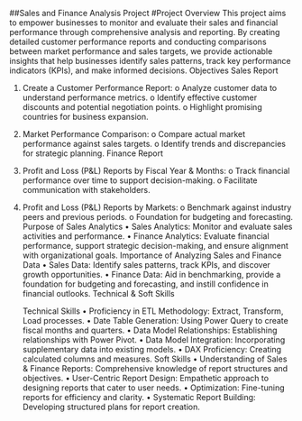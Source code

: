##Sales and Finance Analysis Project
#Project Overview
This project aims to empower businesses to monitor and evaluate their sales and financial performance through comprehensive analysis and reporting. By creating detailed customer performance reports and conducting comparisons between market performance and sales targets, we provide actionable insights that help businesses identify sales patterns, track key performance indicators (KPIs), and make informed decisions.
Objectives
      Sales Report
1.	Create a Customer Performance Report:
o	Analyze customer data to understand performance metrics.
o	Identify effective customer discounts and potential negotiation points.
o	Highlight promising countries for business expansion.
2.	Market Performance Comparison:
o	Compare actual market performance against sales targets.
o	Identify trends and discrepancies for strategic planning.
    Finance Report
1.	Profit and Loss (P&L) Reports by Fiscal Year & Months:
o	Track financial performance over time to support decision-making.
o	Facilitate communication with stakeholders.
2.	Profit and Loss (P&L) Reports by Markets:
o	Benchmark against industry peers and previous periods.
o	Foundation for budgeting and forecasting.
    Purpose of Sales Analytics
•	Sales Analytics: Monitor and evaluate sales activities and performance.
•	Finance Analytics: Evaluate financial performance, support strategic decision-making, and ensure alignment with organizational goals.
   Importance of Analyzing Sales and Finance Data
•	Sales Data: Identify sales patterns, track KPIs, and discover growth opportunities.
•	Finance Data: Aid in benchmarking, provide a foundation for budgeting and forecasting, and instill confidence in financial outlooks.
Technical & Soft Skills

    Technical Skills
•	Proficiency in ETL Methodology: Extract, Transform, Load processes.
•	Date Table Generation: Using Power Query to create fiscal months and quarters.
•	Data Model Relationships: Establishing relationships with Power Pivot.
•	Data Model Integration: Incorporating supplementary data into existing models.
•	DAX Proficiency: Creating calculated columns and measures.
    Soft Skills
•	Understanding of Sales & Finance Reports: Comprehensive knowledge of report structures and objectives.
•	User-Centric Report Design: Empathetic approach to designing reports that cater to user needs.
•	Optimization: Fine-tuning reports for efficiency and clarity.
•	Systematic Report Building: Developing structured plans for report creation.

